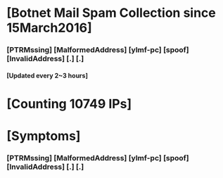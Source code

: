 # [Botnet Mail Spam Collection since 15March2016]
### [PTRMssing] [MalformedAddress] [ylmf-pc] [spoof] [InvalidAddress] [.] [.]
#### [Updated every 2~3 hours]

# [Counting 10749 IPs]

# [Symptoms] 
###   [PTRMssing] [MalformedAddress] [ylmf-pc] [spoof] [InvalidAddress] [.] [.]

